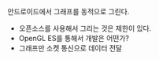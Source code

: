 안드로이드에서 그래프를 동적으로 그린다.

- 오픈소스를 사용해서 그리는 것은 제한이 있다.
- OpenGL ES를 통해서 개발은 어떤가?
- 그래프만 소켓 통신으로 데이터 전달



